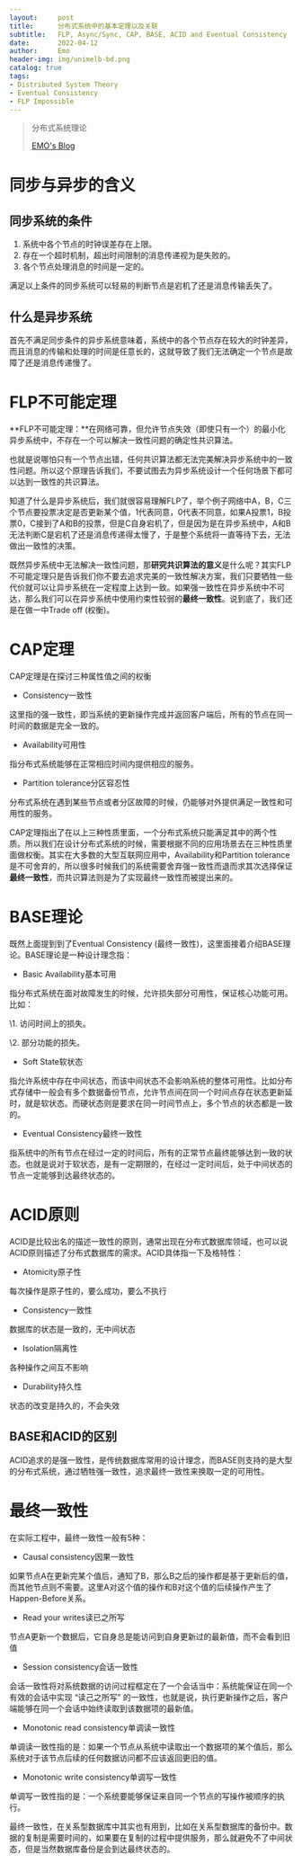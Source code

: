 ```yaml
---
layout:     post
title:      分布式系统中的基本定理以及关联
subtitle:   FLP, Async/Sync, CAP, BASE, ACID and Eventual Consistency
date:       2022-04-12
author:     Emo
header-img: img/unimelb-bd.png
catalog: true
tags:
- Distributed System Theory
- Eventual Consistency
- FLP Impossible
---
```

> 分布式系统理论
>
> [EMO's Blog](https://emosama.github.io/)

# 同步与异步的含义

## 同步系统的条件

1. 系统中各个节点的时钟误差存在上限。
2. 存在一个超时机制，超出时间限制的消息传递视为是失败的。
3. 各个节点处理消息的时间是一定的。

满足以上条件的同步系统可以轻易的判断节点是宕机了还是消息传输丢失了。

## 什么是异步系统

首先不满足同步条件的异步系统意味着，系统中的各个节点存在较大的时钟差异，而且消息的传输和处理的时间是任意长的，这就导致了我们无法确定一个节点是故障了还是消息传递慢了。

# FLP不可能定理
**FLP不可能定理：**在网络可靠，但允许节点失效（即使只有一个）的最小化异步系统中，不存在一个可以解决一致性问题的确定性共识算法。

也就是说哪怕只有一个节点出错，任何共识算法都无法完美解决异步系统中的一致性问题。所以这个原理告诉我们，不要试图去为异步系统设计一个任何场景下都可以达到一致性的共识算法。

知道了什么是异步系统后，我们就很容易理解FLP了，举个例子网络中A，B，C三个节点要投票决定是否更新某个值，1代表同意，0代表不同意，如果A投票1，B投票0，C接到了A和B的投票，但是C自身宕机了，但是因为是在异步系统中，A和B无法判断C是宕机了还是消息传递得太慢了，于是整个系统将一直等待下去，无法做出一致性的决策。

既然异步系统中无法解决一致性问题，那**研究共识算法的意义**是什么呢？其实FLP不可能定理只是告诉我们你不要去追求完美的一致性解决方案，我们只要牺牲一些代价就可以让异步系统在一定程度上达到一致。如果强一致性在异步系统中不可达，那么我们可以在异步系统中使用约束性较弱的**最终一致性**。说到底了，我们还是在做一中Trade off (权衡)。

# CAP定理

CAP定理是在探讨三种属性值之间的权衡

- Consistency一致性

这里指的强一致性，即当系统的更新操作完成并返回客户端后，所有的节点在同一时间的数据是完全一致的。

- Availability可用性

指分布式系统能够在正常相应时间内提供相应的服务。

- Partition tolerance分区容忍性

分布式系统在遇到某些节点或者分区故障的时候，仍能够对外提供满足一致性和可用性的服务。

CAP定理指出了在以上三种性质里面，一个分布式系统只能满足其中的两个性质。所以我们在设计分布式系统的时候，需要根据不同的应用场景去在三种性质里面做权衡。其实在大多数的大型互联网应用中，Availability和Partition tolerance是不可舍弃的，所以很多时候我们的系统需要舍弃强一致性而退而求其次选择保证**最终一致性**，而共识算法则是为了实现最终一致性而被提出来的。

# BASE理论

既然上面提到到了Eventual Consistency (最终一致性)，这里面接着介绍BASE理论。BASE理论是一种设计理念指：

- Basic Availability基本可用

指分布式系统在面对故障发生的时候，允许损失部分可用性，保证核心功能可用。比如：

\1. 访问时间上的损失。

\2. 部分功能的损失。

- Soft State软状态

指允许系统中存在中间状态，而该中间状态不会影响系统的整体可用性。比如分布式存储中一般会有多个数据备份节点，允许节点间在同一个时间点存在状态更新延时，就是软状态。而硬状态则是要求在同一时间节点上，多个节点的状态都是一致的。

- Eventual Consistency最终一致性

指系统中的所有节点在经过一定的时间后，所有的正常节点最终能够达到一致的状态。也就是说对于软状态，是有一定期限的，在经过一定时间后，处于中间状态的节点一定能够到达最终状态的。

# ACID原则

ACID是比较出名的描述一致性的原则，通常出现在分布式数据库领域，也可以说ACID原则描述了分布式数据库的需求。ACID具体指一下及格特性： 

- Atomicity原子性

每次操作是原子性的，要么成功，要么不执行

- Consistency一致性

数据库的状态是一致的，无中间状态

- Isolation隔离性

各种操作之间互不影响

- Durability持久性

状态的改变是持久的，不会失效

## BASE和ACID的区别

ACID追求的是强一致性，是传统数据库常用的设计理念，而BASE则支持的是大型的分布式系统，通过牺牲强一致性，追求最终一致性来换取一定的可用性。

# 最终一致性

在实际工程中，最终一致性一般有5种：

- Causal consistency因果一致性

如果节点A在更新完某个值后，通知了B，那么B之后的操作都是基于更新后的值，而其他节点则不需要。这里A对这个值的操作和B对这个值的后续操作产生了Happen-Before关系。

- Read your writes读已之所写

节点A更新一个数据后，它自身总是能访问到自身更新过的最新值，而不会看到旧值

- Session consistency会话一致性

会话一致性将对系统数据的访问过程框定在了一个会话当中：系统能保证在同一个有效的会话中实现 “读己之所写” 的一致性，也就是说，执行更新操作之后，客户端能够在同一个会话中始终读取到该数据项的最新值。

- Monotonic read consistency单调读一致性

单调读一致性指的是：如果一个节点从系统中读取出一个数据项的某个值后，那么系统对于该节点后续的任何数据访问都不应该返回更旧的值。

- Monotonic write consistency单调写一致性

单调写一致性指的是：一个系统要能够保证来自同一个节点的写操作被顺序的执行。

最终一致性，在关系型数据库中其实也有用到，比如在关系型数据库的备份中。数据的复制是需要时间的，如果要在复制的过程中提供服务，那么就避免不了中间状态，但是当然数据库备份是会到达最终状态的。

